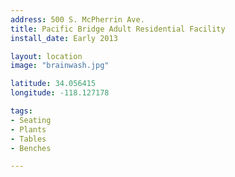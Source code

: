 ```yaml
---
address: 500 S. McPherrin Ave.
title: Pacific Bridge Adult Residential Facility 
install_date: Early 2013

layout: location
image: "brainwash.jpg"

latitude: 34.056415
longitude: -118.127178

tags:	
- Seating
- Plants
- Tables
- Benches

---
```

